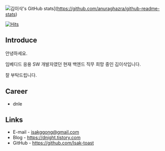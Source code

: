![김이삭's GitHub stats](https://github-readme-stats.vercel.app/api?username=Isak-toast)](https://github.com/anuraghazra/github-readme-stats)

[![Hits](https://hits.seeyoufarm.com/api/count/incr/badge.svg?url=https%3A%2F%2Fgithub.com%2FIsak-toast&count_bg=%232545ED&title_bg=%23555555&icon=&icon_color=%23E7E7E7&title=hits&edge_flat=false)](https://hits.seeyoufarm.com)

## Introduce

안녕하세요.

임베디드 응용 SW 개발자였던 현재 백엔드 직무 희망 중인 김이삭입니다.

잘 부탁드립니다.

## Career
- dnle

## Links
- E-mail - isakggong@gmail.com
- Blog - https://dnight.tistory.com
- GitHub - https://github.com/Isak-toast
